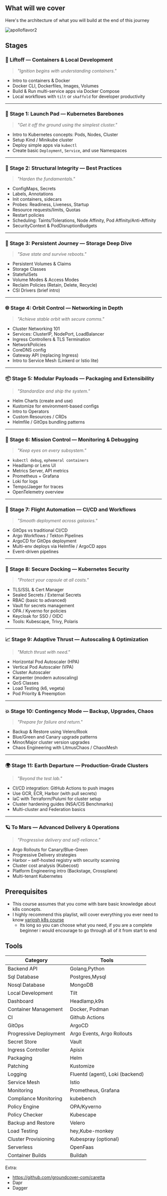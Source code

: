 ## What will we cover

Here's the architecture of what you will build at the end of this journey

![apolloflavor2](images/apollo11-flavor2-project.drawio.png)


## Stages


### 🚀 **Liftoff** — Containers & Local Development

> *"Ignition begins with understanding containers."*

* Intro to containers & Docker
* Docker CLI, Dockerfiles, Images, Volumes
* Build & Run multi-service apps via Docker Compose
* Local workflows with `tilt` or `skaffold` for developer productivity

---

### 🧱 **Stage 1: Launch Pad** — Kubernetes Barebones

> *"Get it off the ground using the simplest cluster."*

* Intro to Kubernetes concepts: Pods, Nodes, Cluster
* Setup Kind / Minikube cluster
* Deploy simple apps via `kubectl`
* Create basic `Deployment`, `Service`, and use Namespaces

---

### 🧠 **Stage 2: Structural Integrity** — Best Practices

> *"Harden the fundamentals."*

* ConfigMaps, Secrets
* Labels, Annotations
* Init containers, sidecars
* Probes: Readiness, Liveness, Startup
* Resource requests/limits, Quotas
* Restart policies
* Scheduling: Taints/Tolerations, Node Affinity, Pod Affinity/Anti-Affinity
* SecurityContext & PodDisruptionBudgets

---

### 💾 **Stage 3: Persistent Journey** — Storage Deep Dive

> *"Save state and survive reboots."*

* Persistent Volumes & Claims
* Storage Classes
* StatefulSets
* Volume Modes & Access Modes
* Reclaim Policies (Retain, Delete, Recycle)
* CSI Drivers (brief intro)

---

### 🌐 **Stage 4: Orbit Control** — Networking in Depth

> *"Achieve stable orbit with secure comms."*

* Cluster Networking 101
* Services: ClusterIP, NodePort, LoadBalancer
* Ingress Controllers & TLS Termination
* NetworkPolicies
* CoreDNS config
* Gateway API (replacing Ingress)
* Intro to Service Mesh (Linkerd or Istio lite)

---

### 📦 **Stage 5: Modular Payloads** — Packaging and Extensibility

> *"Standardize and ship the system."*

* Helm Charts (create and use)
* Kustomize for environment-based configs
* Intro to Operators
* Custom Resources / CRDs
* Helmfile / GitOps bundling patterns

---

### 🔎 **Stage 6: Mission Control** — Monitoring & Debugging

> *"Keep eyes on every subsystem."*

* `kubectl debug`, `ephemeral containers`
* Headlamp or Lens UI
* Metrics Server, API metrics
* Prometheus + Grafana
* Loki for logs
* Tempo/Jaeger for traces
* OpenTelemetry overview

---

### 🔁 **Stage 7: Flight Automation** — CI/CD and Workflows

> *"Smooth deployment across galaxies."*

* GitOps vs traditional CI/CD
* Argo Workflows / Tekton Pipelines
* ArgoCD for GitOps deployment
* Multi-env deploys via Helmfile / ArgoCD apps
* Event-driven pipelines

---

### 🔐 **Stage 8: Secure Docking** — Kubernetes Security

> *"Protect your capsule at all costs."*

* TLS/SSL & Cert Manager
* Sealed Secrets / External Secrets
* RBAC (basic to advanced)
* Vault for secrets management
* OPA / Kyverno for policies
* Keycloak for SSO / OIDC
* Tools: Kubescape, Trivy, Polaris

---

### 📈 **Stage 9: Adaptive Thrust** — Autoscaling & Optimization

> *"Match thrust with need."*

* Horizontal Pod Autoscaler (HPA)
* Vertical Pod Autoscaler (VPA)
* Cluster Autoscaler
* Karpenter (modern autoscaling)
* QoS Classes
* Load Testing (k6, vegeta)
* Pod Priority & Preemption

---

### 💥 **Stage 10: Contingency Mode** — Backup, Upgrades, Chaos

> *"Prepare for failure and return."*

* Backup & Restore using Velero/Rook
* Blue/Green and Canary upgrade patterns
* Minor/Major cluster version upgrades
* Chaos Engineering with LitmusChaos / ChaosMesh

---

### 🌍 **Stage 11: Earth Departure** — Production-Grade Clusters

> *"Beyond the test lab."*

* CI/CD integration: GitHub Actions to push images
* Use GCR, ECR, Harbor (with pull secrets)
* IaC with Terraform/Pulumi for cluster setup
* Cluster hardening guides (NSA/CIS Benchmarks)
* Multi-cluster and Federation basics

---

### 🪐 **To Mars** — Advanced Delivery & Operations

> *"Progressive delivery and self-reliance."*

* Argo Rollouts for Canary/Blue-Green
* Progressive Delivery strategies
* Harbor – self-hosted registry with security scanning
* Cluster cost analysis (Kubecost)
* Platform Engineering intro (Backstage, Crossplane)
* Multi-tenant Kubernetes



## Prerequisites

- This course assumes that you come with bare basic knowledge about k8s concepts. 
- I highly recommend this playlist, will cover everything you ever need to know [varjosh k8s course](https://youtube.com/playlist?list=PLmPit9IIdzwRjqD-l_sZBDdPlcSfKqpAt&si=TN-MJ8-1pKj1_V4J)
    - Its long so you can choose what you need, if you are a complete beginner i would encourage to go through all of it from start to end


## Tools

| Category | Tools |
|---|---|
| Backend API |  Golang,Python |
| Sql Database| Postgres,Mysql |
| Nosql Database | MongoDB | 
| Local Development | Tilt |
| Dashboard | Headlamp,k9s |
| Container Management | Docker, Podman |
| CI | Github Actions |
| GitOps | ArgoCD |
| Progressive Deployment | Argo Events, Argo Rollouts |
| Secret Store | Vault |
| Ingress Controller | Apisix |
| Packaging | Helm |
| Patching | Kustomize |
| Logging | Fluentd (agent), Loki (backend) |
| Service Mesh | Istio |
| Monitoring | Prometheus, Grafana |    
| Compliance Monitoring | kubebench |
| Policy Engine | OPA/Kyverno |
| Policy Checker | Kubescape |
| Backup and Restore | Velero |
| Load Testing | hey,Kube-monkey |
| Cluster Provisioning | Kubespray (optional) |
| Serverless | OpenFaas |
| Container Builds | Buildah |

Extra:

- https://github.com/groundcover-com/caretta
- Dapr
- Dagger
